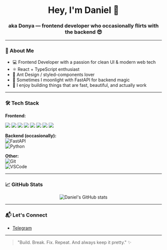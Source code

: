 <h1 align="center">Hey, I'm Daniel 👋</h1>
<h3 align="center">aka Donya — frontend developer who occasionally flirts with the backend 😎</h3>

---

### 🧠 About Me

- 💻 Frontend Developer with a passion for clean UI & modern web tech  
- ⚛️ React + TypeScript enthusiast  
- 🎨 Ant Design / styled-components lover  
- 🐍 Sometimes I moonlight with FastAPI for backend magic  
- 🧪 I enjoy building things that are fast, beautiful, and actually work

---

### 🛠️ Tech Stack

**Frontend:**  
<p> <img src="https://img.shields.io/badge/-React-61DAFB?logo=react&logoColor=black" /> <img src="https://img.shields.io/badge/-TypeScript-3178C6?logo=typescript&logoColor=white" /> <img src="https://img.shields.io/badge/-AntDesign-0170FE?logo=ant-design&logoColor=white" /> <img src="https://img.shields.io/badge/-styled--components-DB7093?logo=styled-components&logoColor=white" /> <img src="https://img.shields.io/badge/-FastAPI-009688?logo=fastapi&logoColor=white" /> <img src="https://img.shields.io/badge/-Python-3776AB?logo=python&logoColor=white" /> <img src="https://img.shields.io/badge/-Git-F05032?logo=git&logoColor=white" /> <img src="https://img.shields.io/badge/-VSCode-007ACC?logo=visual-studio-code&logoColor=white" /> </p>

**Backend (occasionally):**  
![FastAPI](https://img.shields.io/badge/-FastAPI-009688?logo=fastapi&logoColor=white)  
![Python](https://img.shields.io/badge/-Python-3776AB?logo=python&logoColor=white)

**Other:**  
![Git](https://img.shields.io/badge/-Git-F05032?logo=git&logoColor=white)  
![VSCode](https://img.shields.io/badge/-VSCode-007ACC?logo=visual-studio-code&logoColor=white)

---

### 📈 GitHub Stats

<p align="center">
  <img src="https://github-readme-stats.vercel.app/api?username=YOUR_USERNAME&show_icons=true&theme=radical" alt="Daniel's GitHub stats" />
</p>

---

### 📬 Let's Connect

- [Telegram](https://t.me/donusymbol)

---

> "Build. Break. Fix. Repeat. And always keep it pretty." ✨
